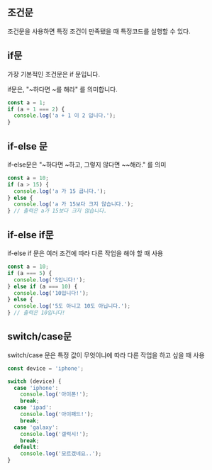 ## 조건문
조건문을 사용하면 특정 조건이 만족됐을 때 특정코드를 실행할 수 있다.

## if문
가장 기본적인 조건문은 if 문입니다.

if문은, "~하다면 ~를 해라" 를 의미합니다.
```javascript 
const a = 1;
if (a + 1 === 2) {
  console.log('a + 1 이 2 입니다.');
} 
```
## if-else 문
if-else문은 "~하다면 ~하고, 그렇지 않다면 ~~해라." 를 의미
```javascript
const a = 10;
if (a > 15) {
  console.log('a 가 15 큽니다.');
} else {
  console.log('a 가 15보다 크지 않습니다.');
} // 출력은 a가 15보다 크지 않습니다.
```
## if-else if문
if-else if 문은 여러 조건에 따라 다른 작업을 해야 할 때 사용
```javascript
const a = 10;
if (a === 5) {
  console.log('5입니다!');
} else if (a === 10) {
  console.log('10입니다!');
} else {
  console.log('5도 아니고 10도 아닙니다.');
} // 출력은 10입니다!
```
## switch/case문
switch/case 문은 특정 값이 무엇이냐에 따라 다른 작업을 하고 싶을 때 사용
```javascript
const device = 'iphone';

switch (device) {
  case 'iphone':
    console.log('아이폰!');
    break;
  case 'ipad':
    console.log('아이패드!');
    break;
  case 'galaxy':
    console.log('갤럭시!');
    break;
  default:
    console.log('모르겠네요..');
}
```